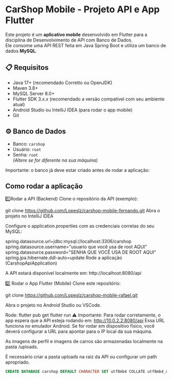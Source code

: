 # CarShop Mobile - Projeto API e App Flutter

Este projeto é um **aplicativo mobile** desenvolvido em Flutter para a disciplina de Desenvolvimento de API com Banco de Dados.  
Ele consome uma API REST feita em Java Spring Boot e utiliza um banco de dados **MySQL**.

## 📋 Requisitos

- Java 17+ (recomendado Corretto ou OpenJDK)
- Maven 3.8+
- MySQL Server 8.0+
- Flutter SDK 3.x.x (recomendado a versão compatível com seu ambiente atual)
- Android Studio ou IntelliJ IDEA (para rodar o app mobile)
- Git

## ⚙️ Banco de Dados

- Banco: `carshop`
- Usuário: `root`  
- Senha: `root`  
*(Altere se for diferente na sua máquina)*

Importante: o banco já deve estar criado antes de rodar a aplicação:



## Como rodar a aplicação
1️⃣Rodar a API (Backend)
Clone o repositório da API (exemplo):

git clone https://github.com/Lopeslz/carshop-mobile-fernando.git
Abra o projeto no IntelliJ IDEA

Configure o application.properties com as credenciais corretas do seu MySQL:

spring.datasource.url=jdbc:mysql://localhost:3306/carshop
spring.datasource.username="usuario que você usa de root AQUI"
spring.datasource.password="SENHA QUE VOCÊ USA DE ROOT AQUI"
spring.jpa.hibernate.ddl-auto=update
Rode a aplicação (CarshopApiApplication)

A API estará disponível localmente em:
http://localhost:8080/api

2️⃣ Rodar o App Flutter (Mobile)
Clone este repositório:

git clone https://github.com/Lopeslz/carshop-mobile-rafael.git

Abra o projeto no Android Studio ou VSCode.

Rode:
flutter pub get
flutter run
⚠️ Importante: Para rodar corretamente, o app espera que a API esteja rodando em:
http://10.0.2.2:8080/api
Essa URL funciona no emulador Android.
Se for rodar em dispositivo físico, você deverá configurar a URL para apontar para o IP local da sua máquina.

As imagens de perfil e imagens de carros são armazenadas localmente na pasta /uploads.

É necessário criar a pasta uploads na raiz da API ou configurar um path apropriado.

```sql
CREATE DATABASE carshop DEFAULT CHARACTER SET utf8mb4 COLLATE utf8mb4_unicode_ci;


